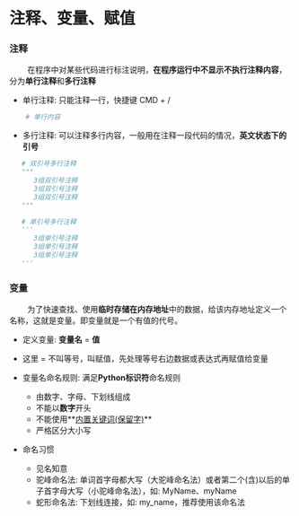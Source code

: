 # 注释、变量、赋值
### 注释 
&emsp;&emsp; 在程序中对某些代码进⾏标注说明，**在程序运行中不显示不执行注释内容**，分为**单行注释**和**多行注释**
*  单行注释: 只能注释一行，快捷键 CMD + /


```python
    # 单行内容
```


*  多行注释: 可以注释多⾏内容，⼀般⽤在注释一段代码的情况，**英文状态下的引号**


```python
   # 双引号多行注释
   """
      3组双引号注释
      3组双引号注释
      3组双引号注释
   """

   # 单引号多行注释
   '''
      3组单引号注释
      3组单引号注释
      3组单引号注释
   '''

```


### 变量
&emsp;&emsp; 为了快速查找、使用**临时存储在内存地址**中的数据，给该内存地址定义一个名称，这就是变量。即变量就是一个有值的代号。
*  定义变量: **变量名** = **值**
  *  这里 = 不叫等号，叫赋值，先处理等号右边数据或表达式再赋值给变量


*  变量名命名规则: 满足**Python标识符**命名规则
   *  由数字、字母、下划线组成
   *  不能以**数字**开头
   *  不能使用**[内置关键词(保留字)](https://www.runoob.com/python3/python3-basic-syntax.html)**
   *  严格区分大小写   


*  命名习惯
   *  见名知意
   *  驼峰命名法: 单词首字母都大写（大驼峰命名法）或者第二个(含)以后的单子首字母大写（小驼峰命名法），如: MyName、myName
   *  蛇形命名法: 下划线连接，如: my_name，推荐使用该命名法
   
 

   







